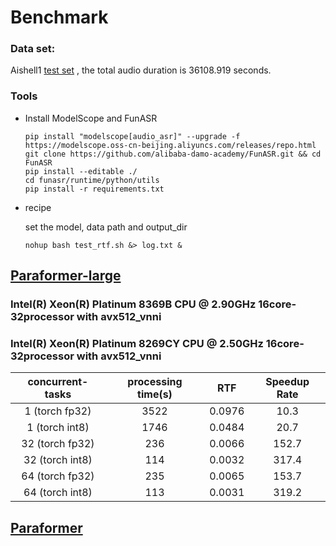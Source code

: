# Benchmark 

### Data set:
Aishell1 [test set](https://www.openslr.org/33/) , the total audio duration is 36108.919 seconds.

### Tools
- Install ModelScope and FunASR

    ```shell
    pip install "modelscope[audio_asr]" --upgrade -f https://modelscope.oss-cn-beijing.aliyuncs.com/releases/repo.html
    git clone https://github.com/alibaba-damo-academy/FunASR.git && cd FunASR
    pip install --editable ./
    cd funasr/runtime/python/utils
    pip install -r requirements.txt
    ```

- recipe

    set the model, data path and output_dir

    ```shell
    nohup bash test_rtf.sh &> log.txt &
    ```



## [Paraformer-large](https://www.modelscope.cn/models/damo/speech_paraformer-large_asr_nat-zh-cn-16k-common-vocab8404-pytorch/summary) 

### Intel(R) Xeon(R) Platinum 8369B CPU @ 2.90GHz   16core-32processor    with avx512_vnni

[//]: # (| concurrent-tasks | processing time&#40;s&#41; |  RTF   | Speedup Rate |)

[//]: # (|:----------------:|:------------------:|:------:|:------------:|)

[//]: # (|  1 &#40;torch fp32&#41;  |        3522        | 0.0976 |     10.3     |)

[//]: # (|  1 &#40;torch int8&#41;  |        1746        | 0.0484 |     20.7     |)

[//]: # (|  32 &#40;torch fp32&#41;  |        236         | 0.0066 |    152.7     |)

[//]: # (|  32 &#40;torch int8&#41;  |        114         | 0.0032 |    317.4     |)

[//]: # (|  64 &#40;torch fp32&#41;  |        235         | 0.0065 |    153.7     |)

[//]: # (|  64 &#40;torch int8&#41;  |        113         | 0.0031 |    319.2     |)


### Intel(R) Xeon(R) Platinum 8269CY CPU @ 2.50GHz   16core-32processor    with avx512_vnni

| concurrent-tasks | processing time(s) |  RTF   | Speedup Rate |
|:----------------:|:------------------:|:------:|:------------:|
|  1 (torch fp32)  |        3522        | 0.0976 |     10.3     |
|  1 (torch int8)  |        1746        | 0.0484 |     20.7     |
|  32 (torch fp32)  |        236         | 0.0066 |    152.7     |
|  32 (torch int8)  |        114         | 0.0032 |    317.4     |
|  64 (torch fp32)  |        235         | 0.0065 |    153.7     |
|  64 (torch int8)  |        113         | 0.0031 |    319.2     |


[//]: # (### Intel&#40;R&#41; Xeon&#40;R&#41; Platinum 8163 CPU @ 2.50GHz    32core-64processor   without avx512_vnni)


## [Paraformer](https://modelscope.cn/models/damo/speech_paraformer_asr_nat-zh-cn-16k-common-vocab8358-tensorflow1/summary)
